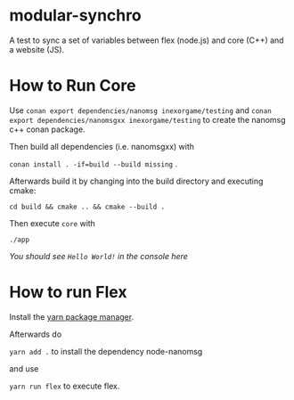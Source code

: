 # modular-synchro
A test to sync a set of variables between flex (node.js) and core (C++) and a website (JS).

# How to Run Core

Use
`conan export dependencies/nanomsg inexorgame/testing`
and
`conan export dependencies/nanomsgxx inexorgame/testing`
to create the nanomsg c++ conan package.

Then build all dependencies (i.e. nanomsgxx) with

`conan install . -if=build --build missing`
.

Afterwards build it by changing into the build directory and executing cmake:

`cd build && cmake .. && cmake --build .`

Then execute `core` with

`./app`


*You should see `Hello World!` in the console here*

# How to run Flex

Install the [yarn package manager](https://yarnpkg.com/en/docs/install).

Afterwards do

`yarn add .`
to install the dependency node-nanomsg

and use

`yarn run flex` to execute flex.


